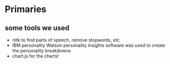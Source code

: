 # Primaries

## some tools we used

- nltk to find parts of speech, remove stopwords, etc
- IBM personality Watson personality insights software was used to create the personality breakdowns
- chart.js for the charts!

